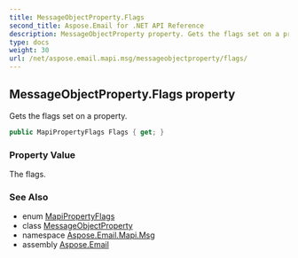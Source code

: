 ```yaml
---
title: MessageObjectProperty.Flags
second_title: Aspose.Email for .NET API Reference
description: MessageObjectProperty property. Gets the flags set on a property
type: docs
weight: 30
url: /net/aspose.email.mapi.msg/messageobjectproperty/flags/
---
```

## MessageObjectProperty.Flags property

Gets the flags set on a property.

```csharp
public MapiPropertyFlags Flags { get; }
```

### Property Value

The flags.

### See Also

* enum [MapiPropertyFlags](../../mapipropertyflags/)
* class [MessageObjectProperty](../)
* namespace [Aspose.Email.Mapi.Msg](../../messageobjectproperty/)
* assembly [Aspose.Email](../../../)


